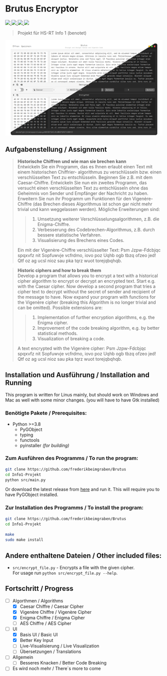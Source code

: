 # Brutus Encryptor

<p float="left">
  <a href="https://github.com/frederikbeimgraben/Brutus/actions/workflows/makefile.yml">
    <img src="https://github.com/frederikbeimgraben/Brutus/actions/workflows/makefile.yml/badge.svg"/>
  </a>
  <a href="https://github.com/frederikbeimgraben/Brutus/actions/workflows/pylint.yml">
    <img src="https://github.com/frederikbeimgraben/Brutus/actions/workflows/pylint.yml/badge.svg"/>
  </a>
  <a href="https://github.com/frederikbeimgraben/Brutus/actions/workflows/codeql.yml">
    <img src="https://github.com/frederikbeimgraben/Brutus/actions/workflows/codeql.yml/badge.svg"/>
  </a>
  <a href="https://github.com/frederikbeimgraben/Brutus/actions/workflows/bandit.yml">
    <img src="https://github.com/frederikbeimgraben/Brutus/actions/workflows/bandit.yml/badge.svg"/>
  </a>
</p>


> Projekt für HS-RT Info 1 (benotet) 




![Brutus](img/UI_1.png)

## Aufgabenstellung / Assignment
> **Historische Chiffren und wie man sie brechen kann** \
Entwickeln Sie ein Programm, das es Ihnen erlaubt einen Text mit einem historischen Chiffrier-
algorithmus zu verschlüsseln bzw. einen verschlüsselten Text zu entschlüsseln. Beginnen Sie z.B. mit
dem Caesar-Chiffre. Entwickeln Sie nun ein zweites Programm, das versucht einen verschlüsselten
Text zu entschlüsseln ohne das Geheimnis von Sender und Empfänger der Nachricht zu haben.
Erweitern Sie nun ihr Programm um Funktionen für den Vigenère-Chiffre (das Brechen dieses
Algorithmus ist schon gar nicht mehr trivial und kann weggelassen werden).
Mögliche Erweiterungen sind:
>> 1. Umsetzung weiterer Verschlüsselungsalgorithmen, z.B. die Enigma-Chiffre.
>> 2. Verbesserung des Codebrechen-Algorithmus, z.B. durch bessere statistische Verfahren.
>> 3. Visualisierung des Brechens eines Codes.
>>
> Ein mit der Vigenère-Chiffre verschlüsselter Text:
Psm Jzpw-Fdcbjqc spqxvfz nit Sopfuwvje vcfrdmo, iovo poz Uqhb ogb tbzq ofzeo jed! Qtf oz ag ucsl
nioz sau pka tqrz wuot torejqbqhqb.

> **Historic ciphers and how to break them** \
Develop a program that allows you to encrypt a text with a historical cipher
algorithm to encrypt or decrypt an encrypted text. Start e.g. with
the Caesar cipher. Now develop a second program that tries a cipher text to decrypt without the secret of sender and recipient of the message to have.
Now expand your program with functions for the Vigenère cipher (breaking this
Algorithm is no longer trivial and can be omitted).
Possible extensions are:
>> 1. Implementation of further encryption algorithms, e.g. the Enigma cipher.
>> 2. Improvement of the code breaking algorithm, e.g. by better statistical methods.
>> 3. Visualization of breaking a code.
>>
> A text encrypted with the Vigenère cipher:
Psm Jzpw-Fdcbjqc spqxvfz nit Sopfuwvje vcfrdmo, iovo poz Uqhb ogb tbzq ofzeo jed! Qtf oz ag ucsl
nioz sau pka tqrz wuot torejqbqhqb.

## Installation und Ausführung / Installation and Running

This program is written for Linus mainly, but should work on Windows and Mac as well with some minor changes. (you will have to have Gtk installed)

### Benötigte Pakete / Prerequisites:
- Python >=3.8
  - PyGObject
  - typing
  - functools
  - pyinstaller *(for building)*

### Zum Ausführen des Programms / To run the program:
```sh
git clone https://github.com/frederikbeimgraben/Brutus
cd Info1-Projekt
python src/main.py
```

Or download the latest release from [here](https://github.com/frederikbeimgraben/Brutus/releases) and run it.
This will require you to have PyGObject installed.

### Zur Installation des Programms / To install the program:
```sh
git clone https://github.com/frederikbeimgraben/Brutus
cd Info1-Projekt

make
sudo make install
```

## Andere enthaltene Dateien / Other included files:
- `src/encrypt_file.py` - Encrypts a file with the given cipher. \
  For usage run `python src/encrypt_file.py --help`.

## Fortschritt / Progress
- [ ] Algorthmen / Algorithms
  - [x] Caesar Chiffre / Caesar Cipher
  - [x] Vigenère Chiffre / Vigenère Cipher
  - [x] Enigma Chiffre / Enigma Cipher
  - [ ] AES Chiffre / AES Cipher
- [ ] UI
  - [x] Basis UI / Basic UI
  - [x] Better Key Input
  - [ ] Live-Visualisierung / Live Visualization
  - [ ] Übersetzungen / Translations
- [ ] Allgemein
  - [ ] Besseres Knacken / Better Code Breaking
- [ ] Es wird noch mehr / There´s more to come
